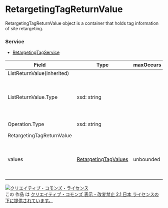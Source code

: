 # RetargetingTagReturnValue
RetargetingTagReturnValue object is a container that holds tag information of site retargeting.

### Service
+ [RetargetingTagService](../services/RetargetingTagService.md)

| Field | Type | maxOccurs | minOccurs | response | add | set | remove | Description | 
|---|---|---|---|---|---|---|---|---|
| ListReturnValue(inherited)|||||||||
| ListReturnValue.Type| xsd: string||||||| This field indicates the subtype of ListReturnValue of this instance.|
| Operation.Type| xsd: string||||||| It is the mutate operation.|
| RetargetingTagReturnValue|||||||||
| values| <a href="./RetargetingTagValues.md">RetargetingTagValues</a>| unbounded|0|○|-|-|-| Process result of mutate method with information of site retargeting tag. |

<a rel="license" href="http://creativecommons.org/licenses/by-nd/2.1/jp/"><img alt="クリエイティブ・コモンズ・ライセンス" style="border-width:0" src="https://i.creativecommons.org/l/by-nd/2.1/jp/88x31.png" /></a><br />この 作品 は <a rel="license" href="http://creativecommons.org/licenses/by-nd/2.1/jp/">クリエイティブ・コモンズ 表示 - 改変禁止 2.1 日本 ライセンスの下に提供されています。</a>
